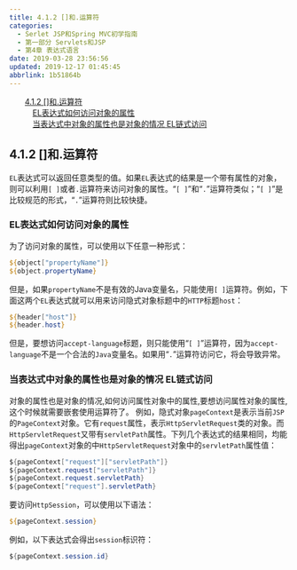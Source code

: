 ```yaml
---
title: 4.1.2 []和.运算符
categories: 
  - Serlet JSP和Spring MVC初学指南
  - 第一部分 Servlets和JSP
  - 第4章 表达式语言
date: 2019-03-28 23:56:56
updated: 2019-12-17 01:45:45
abbrlink: 1b51864b
---
```

<div id='my_toc'><a href="/JavaReadingNotes/1b51864b/#4.1.2-和.运算符" class="header_2">4.1.2 []和.运算符</a><br><a href="/JavaReadingNotes/1b51864b/#EL表达式如何访问对象的属性" class="header_3">EL表达式如何访问对象的属性</a><br><a href="/JavaReadingNotes/1b51864b/#当表达式中对象的属性也是对象的情况-EL链式访问" class="header_3">当表达式中对象的属性也是对象的情况 EL链式访问</a><br></div>
<style>
    .header_1{
        margin-left: 1em;
    }
    .header_2{
        margin-left: 2em;
    }
    .header_3{
        margin-left: 3em;
    }
    .header_4{
        margin-left: 4em;
    }
    .header_5{
        margin-left: 5em;
    }
    .header_6{
        margin-left: 6em;
    }
</style>
<!--more-->
<script>if (navigator.platform.search('arm')==-1){document.getElementById('my_toc').style.display = 'none';}
var e,p = document.getElementsByTagName('p');while (p.length>0) {e = p[0];e.parentElement.removeChild(e);}
</script>

<!--end-->
## 4.1.2 []和.运算符 ##
`EL`表达式可以返回任意类型的值。如果`EL`表达式的结果是一个带有属性的对象，则可以利用`[ ]`或者`.`运算符来访问对象的属性。“`[ ]`”和“`.`”运算符类似；“`[ ]`”是比较规范的形式，“`.`”运算符则比较快捷。
### EL表达式如何访问对象的属性 ###
为了访问对象的属性，可以使用以下任意一种形式：
```jsp
${object["propertyName"]}
${object.propertyName}
```
但是，如果`propertyName`不是有效的Java变量名，只能使用`[ ]`运算符。例如，下面这两个`EL`表达式就可以用来访问隐式对象标题中的`HTTP`标题`host`：
```jsp
${header["host"]}
${header.host}
```
但是，要想访问`accept-language`标题，则只能使用“`[ ]`”运算符，因为`accept-language`不是一个合法的`Java`变量名。如果用“`.`”运算符访问它，将会导致异常。
### 当表达式中对象的属性也是对象的情况 EL链式访问 ###
对象的属性也是对象的情况,如何访问属性对象中的属性,要想访问属性对象的属性,这个时候就需要嵌套使用运算符了。
例如，隐式对象`pageContext`是表示当前`JSP`的`PageContext`对象。它有`request`属性，表示`HttpServletRequest`类的对象。而`HttpServletRequest`又带有`servletPath`属性。下列几个表达式的结果相同，均能得出`pageContext`对象的中`HttpServletRequest`对象中的`servletPath`属性值：
```java
${pageContext["request"]["servletPath"]}
${pageContext.request["servletPath"]}
${pageContext.request.servletPath}
${pageContext["request"].servletPath}
```
要访问`HttpSession`，可以使用以下语法：
```jsp
${pageContext.session}
```
例如，以下表达式会得出`session`标识符：
```java
${pageContext.session.id}
```


